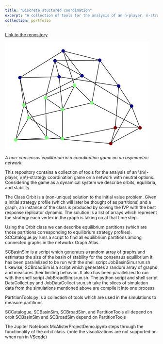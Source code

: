 ```yaml
---
title: "Discrete stuctured coordination"
excerpt: "A collection of tools for the analysis of an n-player, n-strategy coordination game on a network with neutral options. Considering the game as a dynamical system we describe orbits, equilibria, and stability.<br/><img src='/images/DiscreteStructuredImage.png'>"
collection: portfolio
---
```


[Link to the repository ](https://github.com/feffermanlab/JSM_2024_StructuredCoordination)

<img src='/images/DiscreteStructuredImage.png'>

<i>A non-consensus equilibrium in a coordination game on an asymmetric network.</i>

This repository contains a collection of tools for the analysis of an \\(n\\)-player, \\(n\\)-strategy coordination game on a network with neutral options. 
Considering the game as a dynamical system we describe orbits, equilibria, and stability.  

The Class Orbit is a (non-unique) solution to the initial value problem. Given a initial strategy profile (which will
later be thought of as partitions) and a graph, an instance of the class is produced by solving the IVP
with the best response replicator dynamic. The solution is a list of arrays which represent the strategy
each vertex in the graph is taking on at that time step. 

Using the Orbit class we can describe equilibrium partitions (which are those partitions corresponding to
equilibrium strategy profiles). SCCatalogue.py runs a script to find all equilibrium partitions among
connected graphs in the networkx Graph Atlas. 

SCBasinSim is a script which generates a random array of graphs and estimates the size of the basin of 
stability for the consensus equilibrium It has been parallelized to be run with the shell script JobBasinSim.srun.sh
Likewise, SCBroadSim is a script which generates a random array of graphs and measures their limiting behavior.
It also has been parallelized to run with the shell script JobBroadSim.srun.sh.
The python script and shell script DataCollect.py and JobDataCollect.srun.sh take the slices of simulation data from the
simulations mentioned above are compile it into one process. 

PartitionTools.py is a collection of tools which are used in the simulations to measure partitions

SCCatalogue, SCBasinSim, SCBroadSim, and PartitionTools all depend on orbit
SCBasinSim and SCBroadSim depend on PartitionTools

The Jupiter Notebook McAlisterProjectDemo.ipynb steps through the functionality of the orbit class. 
(note the visualizations are not supported on when run in VScode)